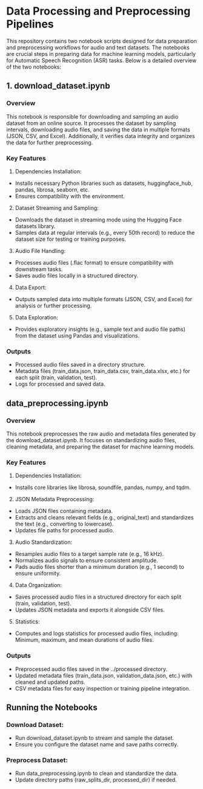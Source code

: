 # Data Processing and Preprocessing Pipelines
This repository contains two notebook scripts designed for data preparation and preprocessing workflows for audio and text datasets. The notebooks are crucial steps in preparing data for machine learning models, particularly for Automatic Speech Recognition (ASR) tasks. Below is a detailed overview of the two notebooks:

## 1. download_dataset.ipynb
### Overview
This notebook is responsible for downloading and sampling an audio dataset from an online source. It processes the dataset by sampling intervals, downloading audio files, and saving the data in multiple formats (JSON, CSV, and Excel). Additionally, it verifies data integrity and organizes the data for further preprocessing.

### Key Features
1. Dependencies Installation:
- Installs necessary Python libraries such as datasets, huggingface_hub, pandas, librosa, seaborn, etc.
- Ensures compatibility with the environment.
2. Dataset Streaming and Sampling:
- Downloads the dataset in streaming mode using the Hugging Face datasets library.
- Samples data at regular intervals (e.g., every 50th record) to reduce the dataset size for testing or training purposes.
3. Audio File Handling:
- Processes audio files (.flac format) to ensure compatibility with downstream tasks.
- Saves audio files locally in a structured directory.
4. Data Export:
- Outputs sampled data into multiple formats (JSON, CSV, and Excel) for analysis or further processing.
5. Data Exploration:
- Provides exploratory insights (e.g., sample text and audio file paths) from the dataset using Pandas and visualizations.

### Outputs
- Processed audio files saved in a directory structure.
- Metadata files (train_data.json, train_data.csv, train_data.xlsx, etc.) for each split (train, validation, test).
- Logs for processed and saved data.


## data_preprocessing.ipynb
### Overview
This notebook preprocesses the raw audio and metadata files generated by the download_dataset.ipynb. It focuses on standardizing audio files, cleaning metadata, and preparing the dataset for machine learning models.

### Key Features
1. Dependencies Installation:
- Installs core libraries like librosa, soundfile, pandas, numpy, and tqdm.
2. JSON Metadata Preprocessing:
- Loads JSON files containing metadata.
- Extracts and cleans relevant fields (e.g., original_text) and standardizes the text (e.g., converting to lowercase).
- Updates file paths for processed audio.
3. Audio Standardization:
- Resamples audio files to a target sample rate (e.g., 16 kHz).
- Normalizes audio signals to ensure consistent amplitude.
- Pads audio files shorter than a minimum duration (e.g., 1 second) to ensure uniformity.
4. Data Organization:
- Saves processed audio files in a structured directory for each split (train, validation, test).
- Updates JSON metadata and exports it alongside CSV files.
5. Statistics:
- Computes and logs statistics for processed audio files, including: Minimum, maximum, and mean durations of audio files.

### Outputs
- Preprocessed audio files saved in the ../processed directory.
- Updated metadata files (train_data.json, validation_data.json, etc.) with cleaned and updated paths.
- CSV metadata files for easy inspection or training pipeline integration.


## Running the Notebooks
### Download Dataset:
- Run download_dataset.ipynb to stream and sample the dataset.
- Ensure you configure the dataset name and save paths correctly.

### Preprocess Dataset:
- Run data_preprocessing.ipynb to clean and standardize the data.
- Update directory paths (raw_splits_dir, processed_dir) if needed.
